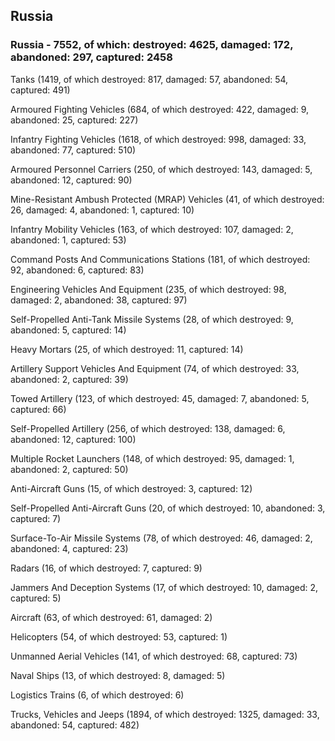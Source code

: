 
 
 ## Russia
 
 ### Russia - 7552, of which: destroyed: 4625, damaged: 172, abandoned: 297, captured: 2458

 

 

 Tanks (1419, of which destroyed: 817, damaged: 57, abandoned: 54, captured: 491)

 Armoured Fighting Vehicles (684, of which destroyed: 422, damaged: 9, abandoned: 25, captured: 227)

 Infantry Fighting Vehicles (1618, of which destroyed: 998, damaged: 33, abandoned: 77, captured: 510)

 Armoured Personnel Carriers (250, of which destroyed: 143, damaged: 5, abandoned: 12, captured: 90)

 Mine-Resistant Ambush Protected (MRAP) Vehicles (41, of which destroyed: 26, damaged: 4, abandoned: 1, captured: 10)

 Infantry Mobility Vehicles (163, of which destroyed: 107, damaged: 2, abandoned: 1, captured: 53)

 Command Posts And Communications Stations (181, of which destroyed: 92, abandoned: 6, captured: 83)

 Engineering Vehicles And Equipment (235, of which destroyed: 98, damaged: 2, abandoned: 38, captured: 97)

 Self-Propelled Anti-Tank Missile Systems (28, of which destroyed: 9, abandoned: 5, captured: 14)

 Heavy Mortars (25, of which destroyed: 11, captured: 14)

 Artillery Support Vehicles And Equipment (74, of which destroyed: 33, abandoned: 2, captured: 39)

 Towed Artillery (123, of which destroyed: 45, damaged: 7, abandoned: 5, captured: 66)

 Self-Propelled Artillery (256, of which destroyed: 138, damaged: 6, abandoned: 12, captured: 100)

 Multiple Rocket Launchers (148, of which destroyed: 95, damaged: 1, abandoned: 2, captured: 50)

 Anti-Aircraft Guns (15, of which destroyed: 3, captured: 12)

 Self-Propelled Anti-Aircraft Guns (20, of which destroyed: 10, abandoned: 3, captured: 7)

 Surface-To-Air Missile Systems (78, of which destroyed: 46, damaged: 2, abandoned: 4, captured: 23)

 Radars (16, of which destroyed: 7, captured: 9)

 Jammers And Deception Systems (17, of which destroyed: 10, damaged: 2, captured: 5)

 Aircraft (63, of which destroyed: 61, damaged: 2)

 Helicopters (54, of which destroyed: 53, captured: 1)

 Unmanned Aerial Vehicles (141, of which destroyed: 68, captured: 73)

 Naval Ships (13, of which destroyed: 8, damaged: 5)

 Logistics Trains (6, of which destroyed: 6)

 Trucks, Vehicles and Jeeps (1894, of which destroyed: 1325, damaged: 33, abandoned: 54, captured: 482)

